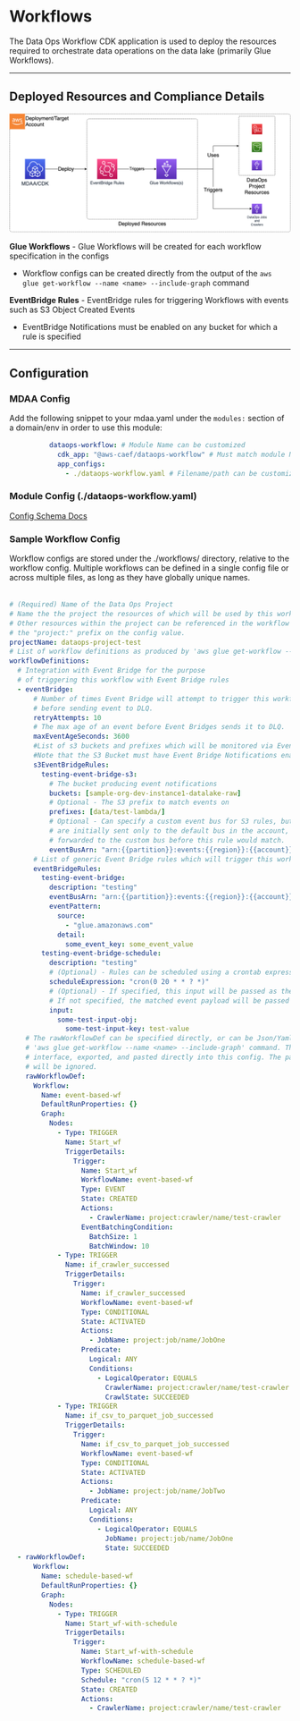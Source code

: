 # Workflows

The Data Ops Workflow CDK application is used to deploy the resources required to orchestrate data operations on the data lake (primarily Glue Workflows).

***

## Deployed Resources and Compliance Details

![dataops-workflow](../../../constructs/L3/dataops/dataops-workflow-l3-construct/docs/dataops-workflow.png)

**Glue Workflows** - Glue Workflows will be created for each workflow specification in the configs
  
* Workflow configs can be created directly from the output of the `aws glue get-workflow --name <name> --include-graph` command

**EventBridge Rules** - EventBridge rules for triggering Workflows with events such as S3 Object Created Events

* EventBridge Notifications must be enabled on any bucket for which a rule is specified

***

## Configuration

### MDAA Config

Add the following snippet to your mdaa.yaml under the `modules:` section of a domain/env in order to use this module:

```yaml
          dataops-workflow: # Module Name can be customized
            cdk_app: "@aws-caef/dataops-workflow" # Must match module NPM package name
            app_configs:
              - ./dataops-workflow.yaml # Filename/path can be customized
```

### Module Config (./dataops-workflow.yaml)

[Config Schema Docs](SCHEMA.md)

### Sample Workflow Config

Workflow configs are stored under the ./workflows/ directory, relative to the workflow config. Multiple workflows can be defined in a single config file or across multiple files, as long as they have globally unique names.

```yaml

# (Required) Name of the Data Ops Project
# Name the the project the resources of which will be used by this workflow.
# Other resources within the project can be referenced in the workflow config using
# the "project:" prefix on the config value.
projectName: dataops-project-test
# List of workflow definitions as produced by 'aws glue get-workflow --name <name> --include-graph'
workflowDefinitions:
  # Integration with Event Bridge for the purpose
  # of triggering this workflow with Event Bridge rules
  - eventBridge:
      # Number of times Event Bridge will attempt to trigger this workflow
      # before sending event to DLQ.
      retryAttempts: 10
      # The max age of an event before Event Bridges sends it to DLQ.
      maxEventAgeSeconds: 3600
      #List of s3 buckets and prefixes which will be monitored via EventBridge in order to trigger this workflow
      #Note that the S3 Bucket must have Event Bridge Notifications enabled.
      s3EventBridgeRules:
        testing-event-bridge-s3:
          # The bucket producing event notifications
          buckets: [sample-org-dev-instance1-datalake-raw]
          # Optional - The S3 prefix to match events on
          prefixes: [data/test-lambda/]
          # Optional - Can specify a custom event bus for S3 rules, but note that S3 EventBridge notifications
          # are initially sent only to the default bus in the account, and would need to be
          # forwarded to the custom bus before this rule would match.
          eventBusArn: "arn:{{partition}}:events:{{region}}:{{account}}:event-bus/some-custom-name"
      # List of generic Event Bridge rules which will trigger this workflow
      eventBridgeRules:
        testing-event-bridge:
          description: "testing"
          eventBusArn: "arn:{{partition}}:events:{{region}}:{{account}}:event-bus/some-custom-name"
          eventPattern:
            source:
              - "glue.amazonaws.com"
            detail:
              some_event_key: some_event_value
        testing-event-bridge-schedule:
          description: "testing"
          # (Optional) - Rules can be scheduled using a crontab expression
          scheduleExpression: "cron(0 20 * * ? *)"
          # (Optional) - If specified, this input will be passed as the event payload to the function.
          # If not specified, the matched event payload will be passed as input.
          input:
            some-test-input-obj:
              some-test-input-key: test-value
    # The rawWorkflowDef can be specified directly, or can be Json/Yaml representation of the output of the
    # 'aws glue get-workflow --name <name> --include-graph' command. This allows workflows to be created in the Glue
    # interface, exported, and pasted directly into this config. The parts of the command output which are not required
    # will be ignored.
    rawWorkflowDef:
      Workflow:
        Name: event-based-wf
        DefaultRunProperties: {}
        Graph:
          Nodes:
            - Type: TRIGGER
              Name: Start_wf
              TriggerDetails:
                Trigger:
                  Name: Start_wf
                  WorkflowName: event-based-wf
                  Type: EVENT
                  State: CREATED
                  Actions:
                    - CrawlerName: project:crawler/name/test-crawler
                  EventBatchingCondition:
                    BatchSize: 1
                    BatchWindow: 10
            - Type: TRIGGER
              Name: if_crawler_successed
              TriggerDetails:
                Trigger:
                  Name: if_crawler_successed
                  WorkflowName: event-based-wf
                  Type: CONDITIONAL
                  State: ACTIVATED
                  Actions:
                    - JobName: project:job/name/JobOne
                  Predicate:
                    Logical: ANY
                    Conditions:
                      - LogicalOperator: EQUALS
                        CrawlerName: project:crawler/name/test-crawler
                        CrawlState: SUCCEEDED
            - Type: TRIGGER
              Name: if_csv_to_parquet_job_successed
              TriggerDetails:
                Trigger:
                  Name: if_csv_to_parquet_job_successed
                  WorkflowName: event-based-wf
                  Type: CONDITIONAL
                  State: ACTIVATED
                  Actions:
                    - JobName: project:job/name/JobTwo
                  Predicate:
                    Logical: ANY
                    Conditions:
                      - LogicalOperator: EQUALS
                        JobName: project:job/name/JobOne
                        State: SUCCEEDED
  - rawWorkflowDef:
      Workflow:
        Name: schedule-based-wf
        DefaultRunProperties: {}
        Graph:
          Nodes:
            - Type: TRIGGER
              Name: Start_wf-with-schedule
              TriggerDetails:
                Trigger:
                  Name: Start_wf-with-schedule
                  WorkflowName: schedule-based-wf
                  Type: SCHEDULED
                  Schedule: "cron(5 12 * * ? *)"
                  State: CREATED
                  Actions:
                    - CrawlerName: project:crawler/name/test-crawler

```
